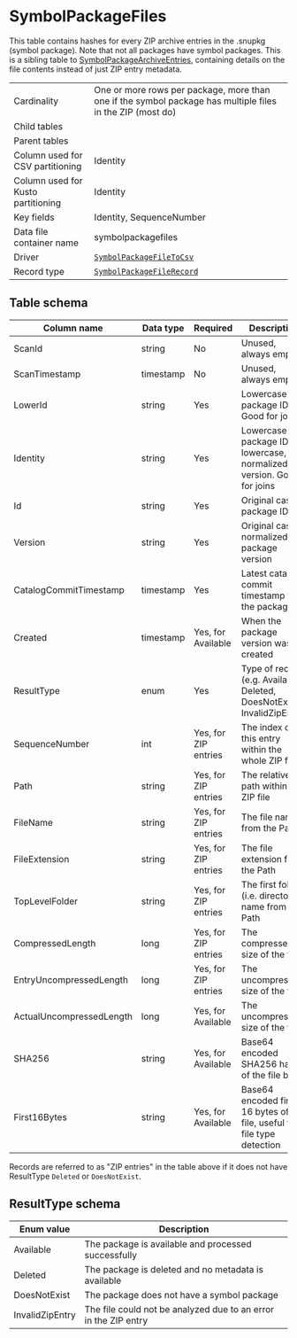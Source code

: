 # SymbolPackageFiles

This table contains hashes for every ZIP archive entries in the .snupkg (symbol package). Note that not all packages
have symbol packages. This is a sibling table to [SymbolPackageArchiveEntries](SymbolPackageArchiveEntries.md),
containing details on the file contents instead of just ZIP entry metadata.

|                                    |                                                                                                               |
| ---------------------------------- | ------------------------------------------------------------------------------------------------------------- |
| Cardinality                        | One or more rows per package, more than one if the symbol package has multiple files in the ZIP (most do)     |
| Child tables                       |                                                                                                               |
| Parent tables                      |                                                                                                               |
| Column used for CSV partitioning   | Identity                                                                                                      |
| Column used for Kusto partitioning | Identity                                                                                                      |
| Key fields                         | Identity, SequenceNumber                                                                                      |
| Data file container name           | symbolpackagefiles                                                                                            |
| Driver                             | [`SymbolPackageFileToCsv`](../drivers/SymbolPackageFileToCsv.md)                                              |
| Record type                        | [`SymbolPackageFileRecord`](../../src/Worker.Logic/Drivers/SymbolPackageFileToCsv/SymbolPackageFileRecord.cs) |

## Table schema

| Column name              | Data type | Required             | Description                                                               |
| ------------------------ | --------- | -------------------- | ------------------------------------------------------------------------- |
| ScanId                   | string    | No                   | Unused, always empty                                                      |
| ScanTimestamp            | timestamp | No                   | Unused, always empty                                                      |
| LowerId                  | string    | Yes                  | Lowercase package ID. Good for joins                                      |
| Identity                 | string    | Yes                  | Lowercase package ID and lowercase, normalized version. Good for joins    |
| Id                       | string    | Yes                  | Original case package ID                                                  |
| Version                  | string    | Yes                  | Original case, normalized package version                                 |
| CatalogCommitTimestamp   | timestamp | Yes                  | Latest catalog commit timestamp for the package                           |
| Created                  | timestamp | Yes, for Available   | When the package version was created                                      |
| ResultType               | enum      | Yes                  | Type of record (e.g. Available, Deleted, DoesNotExist, InvalidZipEntry)   |
| SequenceNumber           | int       | Yes, for ZIP entries | The index of this entry within the whole ZIP file                         |
| Path                     | string    | Yes, for ZIP entries | The relative file path within the ZIP file                                |
| FileName                 | string    | Yes, for ZIP entries | The file name from the Path                                               |
| FileExtension            | string    | Yes, for ZIP entries | The file extension from the Path                                          |
| TopLevelFolder           | string    | Yes, for ZIP entries | The first folder (i.e. directory) name from the Path                      |
| CompressedLength         | long      | Yes, for ZIP entries | The compressed size of the file                                           |
| EntryUncompressedLength  | long      | Yes, for ZIP entries | The uncompressed size of the file                                         |
| ActualUncompressedLength | long      | Yes, for Available   | The uncompressed size of the file                                         |
| SHA256                   | string    | Yes, for Available   | Base64 encoded SHA256 hash of the file bytes                              |
| First16Bytes             | string    | Yes, for Available   | Base64 encoded first 16 bytes of the file, useful for file type detection |

Records are referred to as "ZIP entries" in the table above if it does not have ResultType `Deleted` or `DoesNotExist`.

## ResultType schema

| Enum value      | Description                                                     |
| --------------- | --------------------------------------------------------------- |
| Available       | The package is available and processed successfully             |
| Deleted         | The package is deleted and no metadata is available             |
| DoesNotExist    | The package does not have a symbol package                      |
| InvalidZipEntry | The file could not be analyzed due to an error in the ZIP entry |
